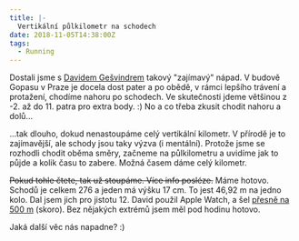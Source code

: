 ```yaml
---
title: |-
  Vertikální půlkilometr na schodech
date: 2018-11-05T14:38:00Z
tags:
  - Running
---
```

Dostali jsme s [Davidem Gešvindrem][1] takový "zajímavý" nápad. V budově Gopasu v Praze je docela dost pater a po obědě, v rámci lepšího trávení a protažení, chodíme nahoru po schodech. Ve skutečnosti jdeme většinou z -2. až do 11. patra pro extra body. :) No a co třeba zkusit chodit nahoru a dolů...

<!-- excerpt -->

...tak dlouho, dokud nenastoupáme celý vertikální kilometr. V přírodě je to zajímavější, ale schody jsou taky výzva (i mentální). Protože jsme se rozhodli chodit oběma směry, začneme na půlkilometru a uvidíme jak to půjde a kolik času to zabere. Možná časem dáme celý kilometr.

~~Pokud tohle čtete, tak už stoupáme. Více info posléze.~~ Máme hotovo. Schodů je celkem 276 a jeden má výšku 17 cm. To jest 46,92 m na jedno kolo. Dal jsem jich pro jistotu 12. David použil Apple Watch, a šel [přesně na 500 m][2] (skoro). Bez nějakých extrémů jsem měl pod hodinu hotovo.

Jaká další věc nás napadne? :)

[1]: https://wug.cz/prednasejici/2-David-Gesvindr
[2]: https://twitter.com/gesvindr/status/1059505926951055360
